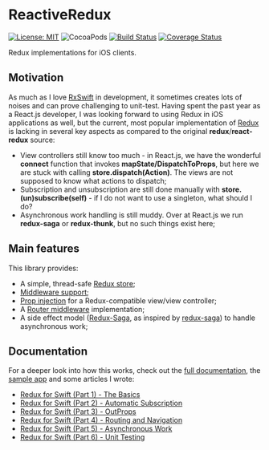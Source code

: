 # ReactiveRedux

[![License: MIT](https://img.shields.io/badge/License-MIT-yellow.svg)](https://opensource.org/licenses/MIT)
![CocoaPods](https://img.shields.io/cocoapods/v/ReactiveRedux.svg)
[![Build Status](https://travis-ci.org/protoman92/ReactiveRedux-Swift.svg?branch=master)](https://travis-ci.org/protoman92/ReactiveRedux-Swift)
[![Coverage Status](https://codecov.io/gh/protoman92/ReactiveRedux-Swift/branch/master/graph/badge.svg)](https://codecov.io/gh/protoman92/ReactiveRedux-Swift/branch/master/graph/badge.svg)

Redux implementations for iOS clients.

## Motivation

As much as I love [RxSwift](https://github.com/ReactiveX/RxSwift) in development, it sometimes creates lots of noises and can prove challenging to unit-test. Having spent the past year as a React.js developer, I was looking forward to using Redux in iOS applications as well, but the current, most popular implementation of [Redux](https://github.com/ReSwift/ReSwift) is lacking in several key aspects as compared to the original **redux**/**react-redux** source:

- View controllers still know too much - in React.js, we have the wonderful **connect** function that invokes **mapState/DispatchToProps**, but here we are stuck with calling **store.dispatch(Action)**. The views are not supposed to know what actions to dispatch;
- Subscription and unsubscription are still done manually with **store.(un)subscribe(self)** - if I do not want to use a singleton, what should I do?
- Asynchronous work handling is still muddy. Over at React.js we run **redux-saga** or **redux-thunk**, but no such things exist here;

## Main features

This library provides:

- A simple, thread-safe [Redux store](https://github.com/protoman92/ReactiveRedux-Swift/tree/master/ReactiveRedux/SimpleStore);
- [Middleware support](https://github.com/protoman92/ReactiveRedux-Swift/tree/master/ReactiveRedux/Middleware);
- [Prop injection](https://github.com/protoman92/ReactiveRedux-Swift/tree/master/ReactiveRedux/UI) for a Redux-compatible view/view controller;
- A [Router middleware](https://github.com/protoman92/ReactiveRedux-Swift/tree/master/ReactiveRedux/Middleware%2BRouter) implementation;
- A side effect model ([Redux-Saga](https://github.com/protoman92/ReactiveRedux-Swift/tree/master/ReactiveRedux/Middleware%2BSaga), as inspired by [redux-saga](https://github.com/redux-saga/redux-saga)) to handle asynchronous work;

## Documentation

For a deeper look into how this works, check out the [full documentation](https://protoman92.github.io/ReactiveRedux-Swift/), the [sample app](https://github.com/protoman92/ReduxForSwift) and some articles I wrote:

- [Redux for Swift (Part 1) - The Basics](https://medium.com/@swiften.svc/redux-for-swift-part-1-the-basics-7b66d73db7fa)
- [Redux for Swift (Part 2) - Automatic Subscription](https://medium.com/@swiften.svc/redux-for-swift-part-2-automatic-subscription-569658eb087f)
- [Redux for Swift (Part 3) - OutProps](https://medium.com/@swiften.svc/redux-for-swift-part-3-outprops-3e754965581a)
- [Redux for Swift (Part 4) - Routing and Navigation](https://medium.com/@swiften.svc/redux-for-swift-part-4-routing-and-navigation-3f445892d70e)
- [Redux for Swift (Part 5) - Asynchronous Work](https://medium.com/@swiften.svc/redux-for-swift-part-5-asynchronous-work-567a21e3dc26)
- [Redux for Swift (Part 6) - Unit Testing](https://medium.com/@swiften.svc/redux-for-swift-part-6-unit-testing-15ce5b002b40)
